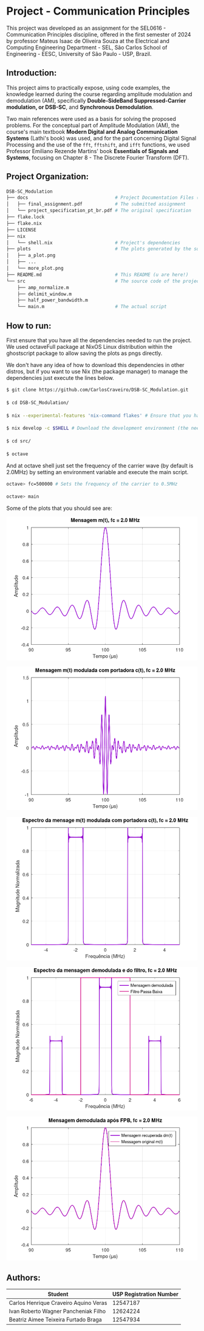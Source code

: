 # Project - Communication Principles
This project was developed as an assignment for the SEL0616 - Communication Principles discipline, offered in the first semester of 2024 by professor Mateus Isaac de Oliveira Souza at the Electrical and Computing Engineering Department - SEL, São Carlos School of Engineering - EESC, University of São Paulo - USP, Brazil.

## Introduction:
This project aims to practically expose, using code examples, the knowledge learned during the course regarding amplitude modulation and demodulation (AM), specifically **Double-SideBand Suppressed-Carrier modulation, or DSB-SC**, and **Synchronous Demodulation**.

Two main references were used as a basis for solving the proposed problems. For the conceptual part of Amplitude Modulation (AM), the course's main textbook **Modern Digital and Analog Communication Systems** (Lathi's book) was used, and for the part concerning Digital Signal Processing and the use of the `fft`, `fftshift`, and `ifft` functions, we used Professor Emiliano Rezende Martins' book **Essentials of Signals and Systems**, focusing on Chapter 8 - The Discrete Fourier Transform (DFT).

## Project Organization:
```bash
DSB-SC_Modulation
├── docs                                # Project Documentation Files (all in Brazilian Portuguese)
│   ├── final_assignment.pdf            # The submitted assignment
│   └── project_specification_pt_br.pdf # The original specification
├── flake.lock
├── flake.nix
├── LICENSE
├── nix
│   └── shell.nix                       # Project's dependencies
├── plots                               # The plots generated by the source code
│   ├── a_plot.png
│   ├── ...
│   └── more_plot.png
├── README.md                           # This README (u are here!)
└── src                                 # The source code of the project
    ├── amp_normalize.m
    ├── delimit_window.m
    ├── half_power_bandwidth.m
    └── main.m                          # The actual script
```

## How to run:

First ensure that you have all the dependencies needed to run the project. We used octaveFull package at NixOS Linux distribution within the ghostscript package to allow saving the plots as pngs directly.

We don't have any idea of how to download this dependencies in other distros, but if you want to use Nix (the package manager) to manage the dependencies just execute the lines below.
```bash
$ git clone https://github.com/CarlosCraveiro/DSB-SC_Modulation.git

$ cd DSB-SC_Modulation/

$ nix --experimental-features 'nix-command flakes' # Ensure that you have flakes support

$ nix develop -c $SHELL # Download the development environment (the needed dependencies)

$ cd src/

$ octave
```

And at octave shell just set the frequency of the carrier wave (by default is 2.0MHz) by setting an environment variable and execute the main script.

```bash
octave> fc=500000 # Sets the frequency of the carrier to 0.5MHz

octave> main
```

Some of the plots that you should see are:

![original_message](https://github.com/CarlosCraveiro/DSB-SC_Modulation/blob/main/plots/03_fc_2000_kHz_message_time_plot.png)

![modulated_message_time_plot](https://github.com/CarlosCraveiro/DSB-SC_Modulation/blob/main/plots/05_fc_2000_kHz_modulated_message_time_plot.png)

![modulated_message_frequency_plot](https://github.com/CarlosCraveiro/DSB-SC_Modulation/blob/main/plots/06_fc_2000_kHz_modulated_message_freq_plot.png)

![Demodulated_message_spectrum_with_filter](https://github.com/CarlosCraveiro/DSB-SC_Modulation/blob/main/plots/08_fc_2000_kHz_demodulated_message_and_filter_freq_plot.png)

![recovered_message](https://github.com/CarlosCraveiro/DSB-SC_Modulation/blob/main/plots/09_fc_2000_kHz_demodulated_message_post_LPF_time_plot.png)
## Authors:
| Student                               | USP Registration Number |
|---------------------------------------| ----------------------- |
| Carlos Henrique Craveiro Aquino Veras |         12547187        |
| Ivan Roberto Wagner Pancheniak Filho  |         12624224        |
| Beatriz Aimee Teixeira Furtado Braga  |         12547934        |
